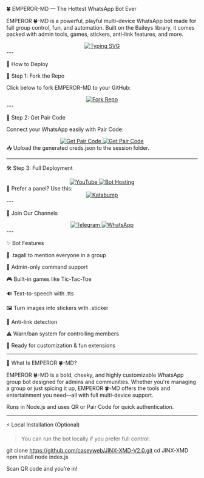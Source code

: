 

🍀 EMPEROR-MD — The Hottest WhatsApp Bot Ever



EMPEROR 🍀-MD is a powerful, playful multi-device WhatsApp bot made for full group control, fun, and automation. Built on the Baileys library, it comes packed with admin tools, games, stickers, anti-link features, and more.

<div align="center"> 
  <a href="https://git.io/typing-svg"> 
    <img src="https://readme-typing-svg.demolab.com?font=Ribeye&size=50&pause=1000&color=f72585&center=true&width=910&height=100&lines=EMPEROR-MD;HOTTEST+Multi-Device+Bot;Made+For+Fun+%26+Group+Control" alt="Typing SVG" />
  </a> 
</div>
---

🚀 How to Deploy

🔁 Step 1: Fork the Repo

Click below to fork EMPEROR-MD to your GitHub:

<div align="center">
  <a href="https://github.com/caseyweb/JINX-XMD-V2.0/fork">
    <img src="https://img.shields.io/badge/Fork-This+Repo-blue?style=for-the-badge" alt="Fork Repo"/>
  </a>
</div>
---

🔑 Step 2: Get Pair Code

Connect your WhatsApp easily with Pair Code:

<div align="center">
  <a href="https://replit.com/@DGXeon/Xeon-PairCode?v=1" target="_blank">
    <img src="https://img.shields.io/badge/GET%20PAIR%20CODE-Replit-success?style=for-the-badge" alt="Get Pair Code"/>
  </a>
  <a href="https://knight-bot-paircode.onrender.com" target="_blank">
    <img src="https://img.shields.io/badge/GET%20PAIR%20CODE-Quick%20Web-red?style=for-the-badge" alt="Get Pair Code"/>
  </a>
</div>📥 Upload the generated creds.json to the session folder.


---

🛠️ Step 3: Full Deployment

<div align="center">
  <a href="https://youtu.be/-oz_u1iMgf8">
    <img src="https://img.shields.io/badge/Deploy%20Tutorial-YouTube-red?style=for-the-badge&logo=youtube" alt="YouTube"/>
  </a>
  <a href="https://bot-hosting.net/?aff=1068419752923508776">
    <img src="https://img.shields.io/badge/Deploy%20Bot-Hosting-green?style=for-the-badge" alt="Bot Hosting"/>
  </a>
</div>🔧 Prefer a panel? Use this:

<div align="center">
<a href="https://dashboard.katabump.com/auth/login#d6b7d6" target="_blank">
  <img src="https://img.shields.io/badge/Katabump%20Panel-Login-purple?style=for-the-badge&logo=server" alt="Katabump"/>
</a>
</div>
---

👥 Join Our Channels

<div align="center">
  <a href="https://whatsapp.com/channel/0029Vb9vh8FFCCoMRalpKU0X">
    <img src="https://img.shields.io/badge/Telegram-Group-blue?style=for-the-badge&logo=telegram" alt="Telegram"/>
  </a>
  <a href="https://whatsapp.com/channel/0029Vb9vh8FFCCoMRalpKU0X">
    <img src="https://img.shields.io/badge/WhatsApp-Channel-green?style=for-the-badge&logo=whatsapp" alt="WhatsApp"/>
  </a>
</div>
---

✨ Bot Features

👥 .tagall to mention everyone in a group

🔐 Admin-only command support

🎮 Built-in games like Tic-Tac-Toe

🔊 Text-to-speech with .tts

🖼️ Turn images into stickers with .sticker

🚫 Anti-link detection

⚠️ Warn/ban system for controlling members

🤖 Ready for customization & fun extensions



---

🧠 What Is EMPEROR 🍀-MD?

EMPEROR 🍀-MD is a bold, cheeky, and highly customizable WhatsApp group bot designed for admins and communities. Whether you're managing a group or just spicing it up, EMPEROR 🍀-MD offers the tools and entertainment you need—all with full multi-device support.

Runs in Node.js and uses QR or Pair Code for quick authentication.


---

⚡ Local Installation (Optional)

> You can run the bot locally if you prefer full control:



git clone https://github.com/caseyweb/JINX-XMD-V2.0.git
cd JINX-XMD
npm install
node index.js

Scan QR code and you’re in!


